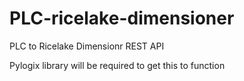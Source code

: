 # PLC-ricelake-dimensioner
PLC to Ricelake Dimensionr REST API

Pylogix library will be required to get this to function

